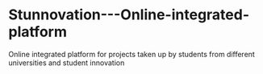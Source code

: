 # Stunnovation---Online-integrated-platform
Online integrated platform for projects taken up by students from different universities and student innovation
